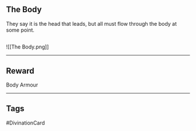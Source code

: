 ## The Body
They say it is the head that leads, but all must flow through the body at some point.
## 
![[The Body.png]]

---
## Reward
Body Armour

---
## Tags
#DivinationCard